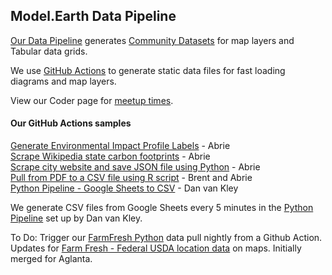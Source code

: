 
## Model.Earth Data Pipeline

[Our Data Pipeline](../../../localsite/info/data) generates [Community Datasets](../../../community-data) for map layers and Tabular data grids.  

We use [GitHub Actions](https://docs.github.com/en/actions) to generate static data files for fast loading diagrams and map layers.

View our Coder page for [meetup times](../../../io/coders/).

<!--

https://www.freecodecamp.org/news/build-your-first-javascript-github-action/

Includes gitignore gen link to toptal, which has a developer job listing marketplace
https://www.toptal.com/developers

Started here instead:
https://github.com/JamesIves/fetch-api-data-action

The repo containing the Action has to be public, otherwise we won't be able to use it in our workflows.

-->


#### Our GitHub Actions samples

[Generate Environmental Impact Profile Labels](../../../apps/impact) - Abrie  
[Scrape Wikipedia state carbon footprints](https://github.com/abrie/beyond-carbon-scraper) - Abrie  
[Scrape city website and save JSON file using Python](https://github.com/abrie/atl-council-scraper) - Abrie  
[Pull from PDF to a CSV file using R script](https://github.com/bbrewington/ga.dph.data) - Brent and Abrie  
[Python Pipeline - Google Sheets to CSV](https://github.com/modelearth/python-pipeline) - Dan van Kley


We generate CSV files from Google Sheets every 5 minutes in the [Python Pipeline](https://github.com/modelearth/python-pipeline) set up by Dan van Kley.  

To Do: Trigger our [FarmFresh Python](https://github.com/modelearth/community-data/tree/master/process/python/farmfresh) data pull nightly from a Github Action.  
Updates for [Farm Fresh - Federal USDA location data](../../farmfresh) on maps. Initially merged for Aglanta. 